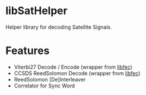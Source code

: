 libSatHelper
==================

Helper library for decoding Satellite Signals.

Features
=========

*   Viterbi27 Decode / Encode (wrapper from [libfec](https://github.com/quiet/libfec))
*   CCSDS ReedSolomon Decode (wrapper from [libfec](https://github.com/quiet/libfec))
*   ReedSolomon [De]Interleaver
*   Correlator for Sync Word


